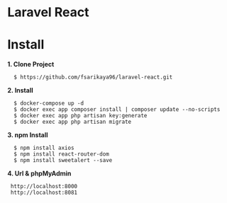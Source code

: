 # Laravel React

# Install

**1. Clone Project**

```
  $ https://github.com/fsarikaya96/laravel-react.git
```

**2. Install**

```
  $ docker-compose up -d
  $ docker exec app composer install | composer update --no-scripts
  $ docker exec app php artisan key:generate
  $ docker exec app php artisan migrate

```
**3. npm Install**

```
  $ npm install axios
  $ npm install react-router-dom
  $ npm install sweetalert --save
```
**4. Url & phpMyAdmin**

```
 http://localhost:8000
 http://localhost:8081
```



